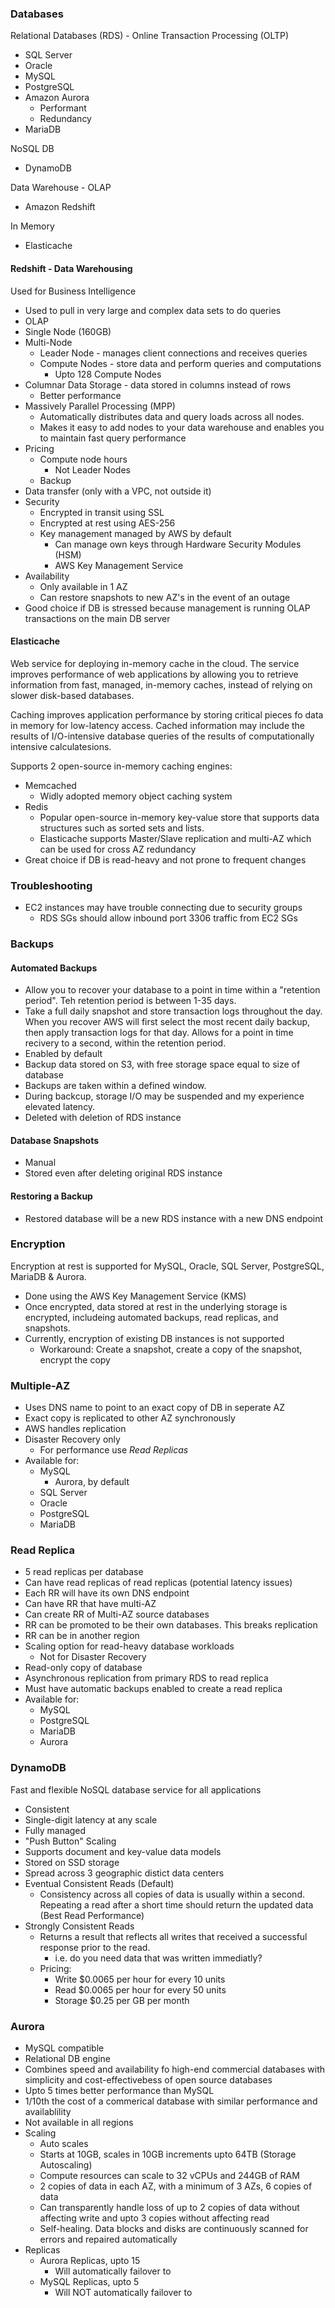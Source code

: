 ### Databases

Relational Databases (RDS) - Online Transaction Processing (OLTP)
- SQL Server
- Oracle
- MySQL
- PostgreSQL
- Amazon Aurora
  - Performant
  - Redundancy
- MariaDB

NoSQL DB
- DynamoDB

Data Warehouse - OLAP
- Amazon Redshift

In Memory
- Elasticache

#### Redshift - Data Warehousing
Used for Business Intelligence
- Used to pull in very large and complex data sets to do queries
- OLAP
- Single Node (160GB)
- Multi-Node
  - Leader Node - manages client connections and receives queries
  - Compute Nodes - store data and perform queries and computations
    - Upto 128 Compute Nodes
- Columnar Data Storage - data stored in columns instead of rows
  - Better performance
- Massively Parallel Processing (MPP)
  - Automatically distributes data and query loads across all nodes.
  - Makes it easy to add nodes to your data warehouse and enables you to maintain fast query performance
- Pricing
  - Compute node hours
    - Not Leader Nodes
  - Backup
- Data transfer (only with a VPC, not outside it)
- Security
  - Encrypted in transit using SSL
  - Encrypted at rest using AES-256
  - Key management managed by AWS by default
    - Can manage own keys through Hardware Security Modules (HSM)
    - AWS Key Management Service
- Availability
  - Only available in 1 AZ
  - Can restore snapshots to new AZ's in the event of an outage
- Good choice if DB is stressed because management is running OLAP transactions on the main DB server

#### Elasticache
Web service for deploying in-memory cache in the cloud. The service improves performance of web applications by allowing you to retrieve information from fast, managed, in-memory caches, instead of relying on slower disk-based databases.

Caching improves application performance by storing critical pieces fo data in memory for low-latency access. Cached information may include the results of I/O-intensive database queries of the results of computationally intensive calculatesions.

Supports 2 open-source in-memory caching engines:
- Memcached
  - Widly adopted memory object caching system
- Redis
  - Popular open-source in-memory key-value store that supports data structures such as sorted sets and lists. 
  - Elasticache supports Master/Slave replication and multi-AZ which can be used for cross AZ redundancy
- Great choice if DB is read-heavy and not prone to frequent changes

### Troubleshooting
- EC2 instances may have trouble connecting due to security groups
  - RDS SGs should allow inbound port 3306 traffic from EC2 SGs

### Backups
#### Automated Backups
- Allow you to recover your database to a point in time within a "retention period". Teh retention period is between 1-35 days.
- Take a full daily snapshot and store transaction logs throughout the day. When you recover AWS will first select the most recent daily backup, then apply transaction logs for that day. Allows for a point in time recivery to a second, within the retention period.
- Enabled by default
- Backup data stored on S3, with free storage space equal to size of database
- Backups are taken within a defined window.
- During backcup, storage I/O may be suspended and my experience elevated latency.
- Deleted with deletion of RDS instance

#### Database Snapshots
- Manual
- Stored even after deleting original RDS instance

#### Restoring a Backup
- Restored database will be a new RDS instance with a new DNS endpoint

### Encryption
Encryption at rest is supported for MySQL, Oracle, SQL Server, PostgreSQL, MariaDB & Aurora.

- Done using the AWS Key Management Service (KMS) 
- Once encrypted, data stored at rest in the underlying storage is encrypted, includeing automated backups, read replicas, and snapshots.
- Currently, encryption of existing DB instances is not supported
  - Workaround: Create a snapshot, create a copy of the snapshot, encrypt the copy

### Multiple-AZ
- Uses DNS name to point to an exact copy of DB in seperate AZ
- Exact copy is replicated to other AZ synchronously
- AWS handles replication
- Disaster Recovery only
  - For performance use _Read Replicas_
- Available for:
  - MySQL
    - Aurora, by default
  - SQL Server
  - Oracle
  - PostgreSQL
  - MariaDB

### Read Replica
- 5 read replicas per database
- Can have read replicas of read replicas (potential latency issues)
- Each RR will have its own DNS endpoint
- Can have RR that have multi-AZ
- Can create RR of Multi-AZ source databases
- RR can be promoted to be their own databases. This breaks replication
- RR can be in another region
- Scaling option for read-heavy database workloads
  - Not for Disaster Recovery
- Read-only copy of database
- Asynchronous replication from primary RDS to read replica
- Must have automatic backups enabled to create a read replica
- Available for:
  - MySQL
  - PostgreSQL
  - MariaDB
  - Aurora

### DynamoDB

Fast and flexible NoSQL database service for all applications
- Consistent
- Single-digit latency at any scale
- Fully managed
- "Push Button" Scaling
- Supports document and key-value data models
- Stored on SSD storage
- Spread across 3 geographic distict data centers
- Eventual Consistent Reads (Default)
  - Consistency across all copies of data is usually within a second. Repeating a read after a short time should return the updated data (Best Read Performance)
- Strongly Consistent Reads
  - Returns a result that reflects all writes that received a successful response prior to the read.
    - i.e. do you need data that was written immediatly?
  - Pricing:
    - Write $0.0065 per hour for every 10 units
    - Read $0.0065 per hour for every 50 units
    - Storage $0.25 per GB per month

### Aurora
- MySQL compatible
- Relational DB engine
- Combines speed and availability fo high-end commercial databases with simplicity and cost-effectivebess of open source databases
- Upto 5 times better performance than MySQL
- 1/10th the cost of a commerical database with similar performance and availablility
- Not available in all regions
- Scaling
  - Auto scales
  - Starts at 10GB, scales in 10GB increments upto 64TB (Storage Autoscaling)
  - Compute resources can scale to 32 vCPUs and 244GB of RAM
  - 2 copies of data in each AZ, with a minimum of 3 AZs, 6 copies of data
  - Can transparently handle loss of up to 2 copies of data without affecting write and upto 3 copies without affecting read
  - Self-healing. Data blocks and disks are continuously scanned for errors and repaired automatically
- Replicas
  - Aurora Replicas, upto 15
    - Will automatically failover to
  - MySQL Replicas, upto 5
    - Will NOT automatically failover to